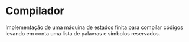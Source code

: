 # Compilador

Implementação de uma máquina de estados finita para compilar códigos levando em conta uma lista de palavras e símbolos reservados.
